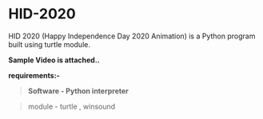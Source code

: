 # HID-2020
HID 2020 (Happy Independence Day 2020 Animation)  is a Python program  built using turtle module.

**Sample Video is attached..**

**requirements:-**

>**Software -  Python interpreter**

> module -  turtle , winsound
